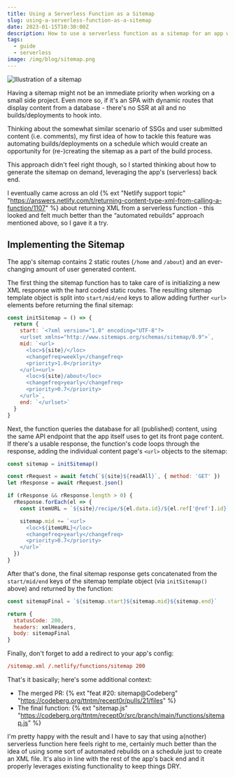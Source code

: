 ```yaml
---
title: Using a Serverless Function as a Sitemap
slug: using-a-serverless-function-as-a-sitemap
date: 2023-01-15T10:30:00Z
description: How to use a serverless function as a sitemap for an app with dynamic user created content.
tags:
  - guide
  - serverless
image: /img/blog/sitemap.png
---
```


<img src="/static/img/blog/sitemap.png" class="img-fluid img-center" alt="Illustration of a sitemap">

Having a sitemap might not be an immediate priority when working on a small side project. Even more so, if it's an SPA with dynamic routes that display content from a database - there's no SSR at all and no builds/deployments to hook into.

Thinking about the somewhat similar scenario of SSGs and user submitted content (i.e. comments), my first idea of how to tackle this feature was automating builds/deployments on a schedule which would create an opportunity for (re-)creating the sitemap as a part of the build process.

This approach didn't feel right though, so I started thinking about how to generate the sitemap on demand, leveraging the app's (serverless) back end.

I eventually came across an old {% ext "Netlify support topic" "https://answers.netlify.com/t/returning-content-type-xml-from-calling-a-function/1107" %} about returning XML from a serverless function - this looked and felt much better than the “automated rebuilds” approach mentioned above, so I gave it a try.

## Implementing the Sitemap

The app's sitemap contains 2 static routes (`/home` and `/about`) and an ever-changing amount of user generated content.

The first thing the sitemap function has to take care of is initializing a new XML response with the hard coded static routes. The resulting sitemap template object is split into `start/mid/end` keys to allow adding further `<url>` elements before returning the final sitemap:

```js
const initSitemap = () => {
  return {
    start: `<?xml version="1.0" encoding="UTF-8"?>
    <urlset xmlns="http://www.sitemaps.org/schemas/sitemap/0.9">`,
    mid: `<url>
      <loc>${site}/</loc>
      <changefreq>weekly</changefreq>
      <priority>1.0</priority>
    </url><url>
      <loc>${site}/about</loc>
      <changefreq>yearly</changefreq>
      <priority>0.7</priority>
    </url>`,
    end: `</urlset>`
  }
}
```

Next, the function queries the database for all (published) content, using the same API endpoint that the app itself uses to get its front page content. If there's a usable response, the function's code loops through the response, adding the individual content page's `<url>` objects to the sitemap:

```js
const sitemap = initSitemap()

const rRequest = await fetch(`${site}${readAll}`, { method: 'GET' })
let rResponse = await rRequest.json()

if (rResponse && rResponse.length > 0) {
  rResponse.forEach(el => {
    const itemURL = `${site}/recipe/${el.data.id}/${el.ref['@ref'].id}`

    sitemap.mid += `<url>
      <loc>${itemURL}</loc>
      <changefreq>yearly</changefreq>
      <priority>0.7</priority>
    </url>`
  })
}
```

After that's done, the final sitemap response gets concatenated from the `start/mid/end` keys of the sitemap template object (via `initSitemap()` above) and returned by the function:

```js
const sitemapFinal = `${sitemap.start}${sitemap.mid}${sitemap.end}`

return {
  statusCode: 200,
  headers: xmlHeaders,
  body: sitemapFinal
}
```

Finally, don't forget to add a redirect to your app's config:

```toml
/sitemap.xml /.netlify/functions/sitemap 200
```

That's it basically; here's some additional context:

- The merged PR: {% ext "feat #20: sitemap@Codeberg" "https://codeberg.org/ttntm/recept0r/pulls/21/files" %}
- The final function: {% ext "sitemap.js" "https://codeberg.org/ttntm/recept0r/src/branch/main/functions/sitemap.js" %}

I'm pretty happy with the result and I have to say that using a(nother) serverless function here feels right to me, certainly much better than the idea of using some sort of automated rebuilds on a schedule just to create an XML file. It's also in line with the rest of the app's back end and it properly leverages existing functionality to keep things DRY.
